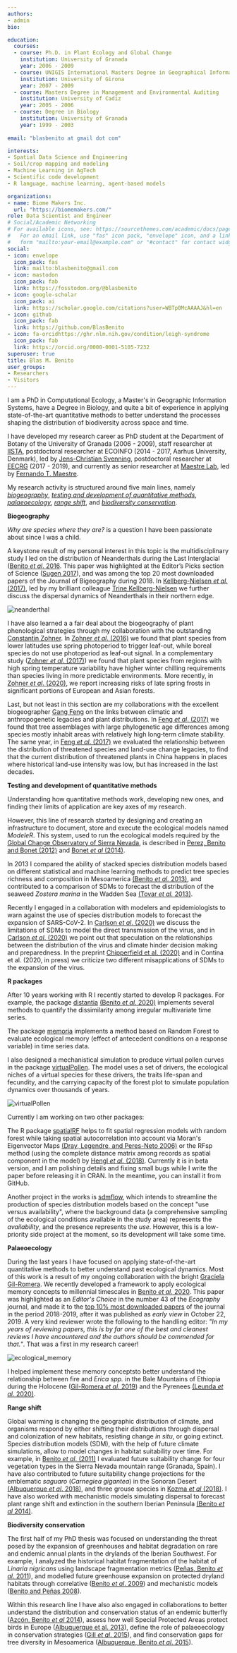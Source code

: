```yaml
---
authors:
- admin
bio: 

education:
  courses:
  - course: Ph.D. in Plant Ecology and Global Change
    institution: University of Granada
    year: 2006 - 2009
  - course: UNIGIS International Masters Degree in Geographical Information Sys-tems
    institution: University of Girona
    year: 2007 - 2009
  - course: Masters Degree in Management and Environmental Auditing
    institution: University of Cadiz
    year: 2005 - 2006
  - course: Degree in Biology
    institution: University of Granada
    year: 1999 - 2003
    
email: "blasbenito at gmail dot com"

interests:
- Spatial Data Science and Engineering
- Soil/crop mapping and modeling
- Machine Learning in AgTech
- Scientific code development
- R language, machine learning, agent-based models 

organizations:
- name: Biome Makers Inc.
  url: "https://biomemakers.com/"
role: Data Scientist and Engineer
# Social/Academic Networking
# For available icons, see: https://sourcethemes.com/academic/docs/page-builder/#icons
#   For an email link, use "fas" icon pack, "envelope" icon, and a link in the
#   form "mailto:your-email@example.com" or "#contact" for contact widget.
social:
- icon: envelope
  icon_pack: fas
  link: mailto:blasbenito@gmail.com
- icon: mastodon
  icon_pack: fab
  link: https://fosstodon.org/@blasbenito
- icon: google-scholar
  icon_pack: ai
  link: https://scholar.google.com/citations?user=WBTp0McAAAAJ&hl=en
- icon: github
  icon_pack: fab
  link: https://github.com/BlasBenito
- icon: fa-orcidhttps://ghr.nlm.nih.gov/condition/leigh-syndrome
  icon_pack: fab
  link: https://orcid.org/0000-0001-5105-7232
superuser: true
title: Blas M. Benito
user_groups:
- Researchers
- Visitors
---
```


I am a PhD in Computational Ecology, a Master's in Geographic Information Systems, have a Degree in Biology, and quite a bit of experience in applying state-of-the-art quantitative methods to better understand the processes shaping the distribution of biodiversity across space and time. 

I have developed my research career as PhD student at the Department of Botany of the University of Granada (2006 - 2009), staff researcher at [IISTA](http://www.iista.es/en/), postdoctoral researcher at ECOINFO (2014 - 2017, Aarhus University, Denmark), led by [Jens-Christian Svenning](https://pure.au.dk/portal/en/svenning@biology.au.dk), postdoctoral researcher at [EECRG](https://www.uib.no/en/rg/EECRG) (2017 - 2019), and currently as senior researcher at [Maestre Lab](https://maestrelab.com/en/), led by [Fernando T. Maestre](https://maestrelab.com/en/fernando-t-maestre-biographical-sketch/).

My research activity is structured around five main lines, namely [*biogeography*](#biogeography), [*testing and development of quantitative methods*](#methods), [*palaeoecology*](#palaeoecology), [*range shift*](#rangeshift), and [*biodiversity conservation*](#conservation). 

<a name="biogeography">
</a>

**Biogeography**

*Why are species where they are?* is a question I have been passionate about since I was a child.

A keystone result of my personal interest in this topic is the multidisciplinary study I led on the distribution of Neanderthals during the Last Interglacial ([Benito *et al*. 2016](https://www.dropbox.com/s/asn5h45l4j5fy3c/2016_BMB_Journal_of_Biogeography.pdf?dl=1). This paper was highlighted at the Editor’s Picks section of Science ([Sugen 2017](https://www.dropbox.com/s/6k308eczv7i6kbj/2016_BMB_Journal_of_Biogeography_editors_choice.pdf?dl=1)), and was among the top 20 most downloaded papers of the Journal of Bigeography during 2018. In [Kellberg-Nielsen *et al*. (2017)](https://www.dropbox.com/s/p8zfrqb68gi23qr/2017_BMB_Quaternary_International.pdf?dl=1), led by my brilliant colleague [Trine Kellberg-Nielsen](https://trinekellbergnielsen.wordpress.com/) we further discuss the dispersal dynamics of Neanderthals in their northern edge.

![neanderthal](media/neanderthal.png) 

I have also learned a a fair deal about the biogeography of plant phenological strategies through my collaboration with the outstanding [Constantin Zohner](https://constantinzohner.wordpress.com/ueber/). In [Zohner *et al*. (2016)](https://www.dropbox.com/s/hmyovgva3c86e41/2016_BMB_Nature_Climate_Change.pdf?dl=1) we found that plant species from lower latitudes use spring photoperiod to trigger leaf-out, while boreal species do not use photoperiod as leaf-out signal. In a complementary study ([Zohner *et al*. (2017)](https://www.dropbox.com/s/8o1bgu4p5w51gjt/2017_BMB_Ecology_Letters.pdf?dl=1)) we found that plant species from regions with high spring temperature variability have higher winter chilling requirements than species living in more predictable environments. More recently, in [Zohner *et al*. (2020)](https://www.dropbox.com/s/jg5hnkdwojgbb9m/2020_BMB_PNAS.pdf?dl=1), we report increasing risks of late spring frosts in significant portions of European and Asian forests.

Last, but not least in this section are my collaborations with the excellent biogeographer [Gang Feng](https://gangfeng.weebly.com/index.html) on the links between climatic and anthropogenetic legacies and plant distributions. In [Feng *et al*. (2017)](https://www.dropbox.com/s/ptx20e8pjhbdybj/2017_BMB_Global_Ecology_and_Biogeography.pdf?dl=1) we found that tree assemblages with large phylogenetic age differences among species mostly inhabit areas with relatively high long‐term climate stability. The same year, in [Feng *et al*. (2017)](https://www.dropbox.com/s/lb4sw4um9391koh/2017_BMB_Biological_Conservation.pdf?dl=1) we evaluated the relationship between the distribution of threatened species and land-use change legacies, to find that the current distribution of threatened plants in China happens in places where historical land-use intensity was low, but has increased in the last decades.

<a name="methods">
</a>

**Testing and development of quantitative methods**

Understanding how quantitative methods work, developing new ones, and finding their limits of application are key axes of my research. 

However, this line of research started by designing and creating an infrastructure to document, store and execute the ecological models named *ModeleR*. This system, used to run the ecological models required by the [Global Change Observatory of Sierra Nevada](https://obsnev.es/en/), is described in [Perez, Benito and Bonet (2012)](https://www.dropbox.com/s/tc9uueq8oljenam/2012_BMB_Expert_systems_with_applications.pdf?dl=1) and [Bonet *et al* (2014)](https://www.dropbox.com/s/04vx2e8b39zu43q/2014_BMB_Environmental_Modelling_and_Software.pdf?dl=1).

In 2013 I compared the ability of stacked species distribution models based on different statistical and machine learning methods to predict tree species richness and composition in Mesoamerica [(Benito *et al.* 2013)](https://www.dropbox.com/s/fq2dvwnm1uhl265/2013_BMB_Methods_in_Ecology_and_Evolution.pdf?dl=1), and contributed to a comparison of SDMs to forecast the distribution of the seaweed *Zostera marina* in the Wadden Sea [(Tovar *et al.* 2013)](https://www.dropbox.com/s/lypd6105c50nkwt/2013_BMB_Journal_Sea_Research.pdf?dl=1).

Recently I engaged in a collaboration with modelers and epidemiologists to warn against the use of species distribution models to forecast the expansion of SARS-CoV-2. In [Carlson *et al*. (2020)](https://www.dropbox.com/s/abulu2exwn6r7eo/2020_Nature_Ecology_%26_Evolution_a.pdf?dl=1) we discuss the limitations of SDMs to model the direct transmission of the virus, and in [Carlson *et al*. (2020)](https://www.dropbox.com/s/v1mnj9mwizpjacp/2020_Nature_Ecology_%26_Evolution_b.pdf?dl=1) we point out that speculation on the relationships between the distribution of the virus and climate hinder decision making and preparedness. In the preprint [Chipperfield et al. (2020)](https://www.dropbox.com/s/0kxp5g1h2stspni/2020_BMB_EcoEvoRxiv.pdf?dl=1) and in Contina et al. (2020, in press) we criticize two different misapplications of SDMs to the expansion of the virus.

**R packages**

After 10 years working with R I recently started to develop R packages. For example, the package [distantia](https://CRAN.R-project.org/package=distantia) [(Benito *et al.* 2020)](https://www.dropbox.com/s/yepcz1i7ajzdci5/2020_BMB_Ecography_a.pdf?dl=1) implements several methods to quantify the dissimilarity among irregular multivariate time series. 

The package [memoria](https://CRAN.R-project.org/package=memoria) implements a method based on Random Forest to evaluate ecological memory (effect of antecedent conditions on a response variable) in time series data. 

I also designed a mechanistical simulation to produce virtual pollen curves in the package [virtualPollen](https://CRAN.R-project.org/package=virtualPollen). The model uses a set of drivers, the ecological niches of a virtual species for these drivers, the traits life-span and fecundity, and the carrying capacity of the forest plot to simulate population dynamics over thousands of years.  

![virtualPollen](media/virtualPollen.png) 

Currently I am working on two other packages:

The R package [spatialRF](https://blasbenito.github.io/spatialRF/) helps to fit spatial regression models with random forest while taking spatial autocorrelation into account via Moran's Eigenvector Maps [(Dray, Legendre, and Peres-Neto 2006)](https://www.sciencedirect.com/science/article/abs/pii/S0304380006000925) or the RFsp method (using the complete distance matrix among records as spatial component in the model) by [Hengl *et al.* (2018)](https://peerj.com/articles/5518/). Currently it is in beta version, and I am polishing details and fixing small bugs while I write the paper before releasing it in CRAN. In the meantime, you can install it from GitHub.

Another project in the works is [sdmflow](https://github.com/BlasBenito/sdmflow), which intends to streamline the production of species distribution models based on the concept "use versus availability", where the background data (a comprehensive sampling of the ecological conditions available in the study area) represents the *availability*, and the presence represents the *use*. However, this is a low-priority side project at the moment, so its development will take some time.


<a name="palaeoecology">
</a>

**Palaeoecology**

During the last years I have focused on applying state-of-the-art quantitative methods to better understand past ecological dynamics. Most of this work is a result of my ongoing collaboration with the bright [Graciela Gil-Romera](https://gilromera.com/). We recently developed a framework to apply ecological memory concepts to millennial timescales in [Benito *et al.* 2020](https://www.dropbox.com/s/uqaf717qf73nrxb/2020_BMB_Ecography_b.pdf?dl=1). This paper was highlighted as an *Editor's Choice* in the number 43 of the *Ecography* journal, and made it to the [top 10% most downloaded papers](https://www.dropbox.com/s/oacsy1xqx4omv1b/2020_BMB_Ecography_b_top_downloaded.png?dl=1) of the journal in the period 2018-2019, after it was published as *early view* in October 22, 2019. A very kind reviewer wrote the following to the handling editor: *"In my years of reviewing papers, this is by far one of the best and cleanest reviews I have encountered and the authors should be commended for that."*. That was a first in my research career!

![ecological_memory](media/ecological_memory.png) 

I helped implement these memory conceptsto better understand the relationship between fire and *Erica spp.* in the Bale Mountains of Ethiopia during the Holocene ([Gil-Romera *et al.* 2019](https://www.dropbox.com/s/w5784kc2b9j8ewa/2019_BMB_Biology_Letters.pdf?dl=1)) and the Pyrenees [(Leunda *et al*. 2020)](https://www.dropbox.com/s/btya8msbt37anks/2020_BMB_Catena.pdf?dl=1).



<a name="rangeshift">
</a>

**Range shift**

Global warming is changing the geographic distribution of climate, and organisms respond by either shifting their distributions through dispersal and colonization of new habitats, resisting change *in situ*, or going extinct. Species distribution models (SDM), with the help of future climate simulations, allow to model changes in habitat suitability over time. For example, in [Benito *et al*. (2011)](https://www.dropbox.com/s/7cai34zh603vidr/2011_BMB_Climate_Change.pdf?dl=1) I evaluated future suitability change for four vegetation types in the Sierra Nevada mountain range (Granada, Spain). I have also contributed to future suitability change projections for the emblematic *saguaro* (*Carnegiea gigantea*) in the Sonoran Desert [(Albuquerque *et al*. 2018)](https://www.dropbox.com/s/6gpuw96uvcrgt3n/2018_BMB_PeerJ.pdf?dl=1), and three grouse species in [Kozma *et al* (2018)](https://www.dropbox.com/s/xyjtl77swdda4az/2018_BMB_Ecology_and_Evolution.pdf?dl=1). I have also worked with mechanistic models simulating dispersal to forecast plant range shift and extinction in the southern Iberian Peninsula [(Benito *et al* 2014)](https://www.dropbox.com/s/ghg131gt5iaamyj/2014_BMB_Diversity_and_Distributions.pdf?dl=1).

<a name="conservation">
</a>

**Biodiversity conservation**

The first half of my PhD thesis was focused on understanding the threat posed by the expansion of greenhouses and habitat degradation on rare and endemic annual plants in the drylands of the Iberian Southwest. For example, I analyzed the historical habitat fragmentation of the habitat of *Linaria nigricans* using landscape fragmentation metrics ([Peñas, Benito *et al*. 2011](https://www.dropbox.com/s/f4szr8r2jmb55vz/2011_BMB_Environmental_management.pdf?dl=1)), and modelled future greenhouse expansion on protected dryland habitats through correlative ([Benito *et al*. 2009](https://www.dropbox.com/s/v3vz6yhkifki2ix/2009_BMB_Biodiversity_and_Conservation.pdf?dl=1)) and mechanistic models ([Benito and Peñas 2008](https://www.dropbox.com/s/jym53771y7pv8zv/2008_BMB_Environmental_Dynamics.pdf?dl=1)). 

Within this research line I have also also engaged in collaborations to better understand the distribution and conservation status of an endemic butterfly ([Azcón, Benito *et al* 2014](https://www.dropbox.com/s/rbp8q4k6qd8zntz/2014_BMB_Biodiversity_and_Conservation.pdf?dl=1)),  assess how well Special Protected Areas protect birds in Europe ([Albuquerque et al. 2013](https://www.dropbox.com/s/16nggzhg6yhx565/2013_BMB_Biological_Conservation.pdf?dl=1)), define the role of palaeoecology in conservation strategies ([Gill *et al*. 2015](https://www.dropbox.com/s/w0gx08dgzjytp0i/2015_BMB_Conservation_Biology.pdf?dl=1)), and find conservation gaps for tree diversity in Mesoamerica ([Albuquerque, Benito *et al*. 2015](https://www.dropbox.com/s/34u4vowgixcje2x/2015_BMB_Naturaleza_Conservacao.pdf?dl=1)).



